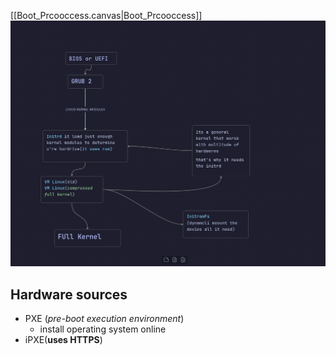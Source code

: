 
[[Boot_Prcooccess.canvas|Boot_Prcooccess]]
![Pasted_image_20240424191852.png](/static/Pasted_image_20240424191852.png)




## Hardware sources
- PXE (*pre-boot execution environment*)
	- install operating system online
- iPXE(**uses HTTPS**)






